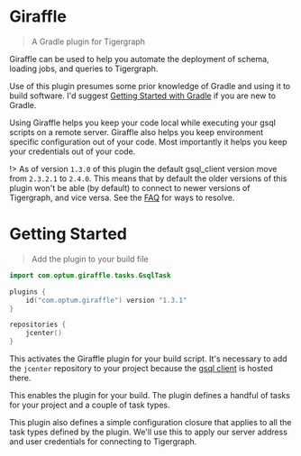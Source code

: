 # Giraffle

> A Gradle plugin for Tigergraph

Giraffle can be used to help you automate the deployment of schema, loading
jobs, and queries to Tigergraph.

Use of this plugin presumes some prior knowledge of Gradle and using it to
build software. I'd suggest [Getting Started with Gradle][1] if you are new to
Gradle.

Using Giraffle helps you keep your code local while executing your gsql scripts
on a remote server. Giraffle also helps you keep environment specific
configuration out of your code. Most importantly it helps you keep your
credentials out of your code.

!> As of version `1.3.0` of this plugin the default gsql_client version move
from `2.3.2.1` to `2.4.0`. This means that by default the older versions of
this plugin won't be able (by default) to connect to newer versions of
Tigergraph, and vice versa. See the
[FAQ](faq/faq.md#how-do-i-set-my-gsql-client-version) for ways to resolve.

# Getting Started

> Add the plugin to your build file

```kotlin
import com.optum.giraffle.tasks.GsqlTask

plugins {
    id("com.optum.giraffle") version "1.3.1"
}

repositories {
    jcenter()
}
```

This activates the Giraffle plugin for your build script. It's necessary to add
the `jcenter` repository to your project because the [gsql
client](https://bintray.com/beta/#/tigergraphecosys/tgjars) is hosted there.

This enables the plugin for your build. The plugin defines a handful of tasks
for your project and a couple of task types.

This plugin also defines a simple configuration closure that applies to all the
task types defined by the plugin. We'll use this to apply our server address
and user credentials for connecting to Tigergraph.

[1]: https://docs.gradle.org/current/userguide/getting_started.html
